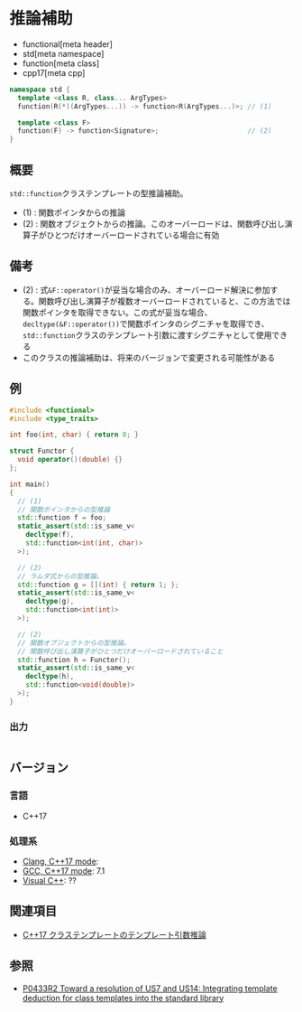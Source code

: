 # 推論補助
* functional[meta header]
* std[meta namespace]
* function[meta class]
* cpp17[meta cpp]

```cpp
namespace std {
  template <class R, class... ArgTypes>
  function(R(*)(ArgTypes...)) -> function<R(ArgTypes...)>; // (1)

  template <class F>
  function(F) -> function<Signature>;                      // (2)
}
```

## 概要
`std::function`クラステンプレートの型推論補助。

- (1) : 関数ポインタからの推論
- (2) : 関数オブジェクトからの推論。このオーバーロードは、関数呼び出し演算子がひとつだけオーバーロードされている場合に有効


## 備考
- (2) : 式`&F::operator()`が妥当な場合のみ、オーバーロード解決に参加する。関数呼び出し演算子が複数オーバーロードされていると、この方法では関数ポインタを取得できない。この式が妥当な場合、`decltype(&F::operator())`で関数ポインタのシグニチャを取得でき、`std::function`クラスのテンプレート引数に渡すシグニチャとして使用できる
- このクラスの推論補助は、将来のバージョンで変更される可能性がある

## 例
```cpp example
#include <functional>
#include <type_traits>

int foo(int, char) { return 0; }

struct Functor {
  void operator()(double) {}
};

int main()
{
  // (1)
  // 関数ポインタからの型推論
  std::function f = foo;
  static_assert(std::is_same_v<
    decltype(f),
    std::function<int(int, char)>
  >);

  // (2)
  // ラムダ式からの型推論。
  std::function g = [](int) { return 1; };
  static_assert(std::is_same_v<
    decltype(g),
    std::function<int(int)>
  >);

  // (2)
  // 関数オブジェクトからの型推論。
  // 関数呼び出し演算子がひとつだけオーバーロードされていること
  std::function h = Functor();
  static_assert(std::is_same_v<
    decltype(h),
    std::function<void(double)>
  >);
}
```

### 出力
```
```


## バージョン
### 言語
- C++17

### 処理系
- [Clang, C++17 mode](/implementation.md#clang):
- [GCC, C++17 mode](/implementation.md#gcc): 7.1
- [Visual C++](/implementation.md#visual_cpp): ??


## 関連項目
- [C++17 クラステンプレートのテンプレート引数推論](/lang/cpp17/type_deduction_for_class_templates.md)


## 参照
- [P0433R2 Toward a resolution of US7 and US14: Integrating template deduction for class templates into the standard library](http://www.open-std.org/jtc1/sc22/wg21/docs/papers/2017/p0433r2.html)

